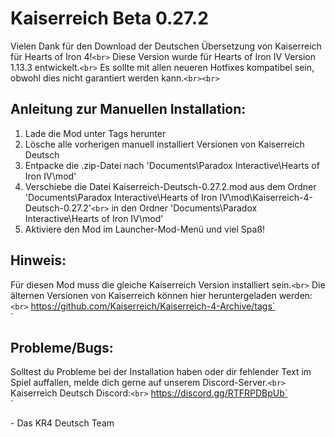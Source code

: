 # Kaiserreich Beta 0.27.2

Vielen Dank für den Download der Deutschen Übersetzung von Kaiserreich für Hearts of Iron 4!`<br>`
Diese Version wurde für Hearts of Iron IV Version 1.13.3 entwickelt.`<br>`
Es sollte mit allen neueren Hotfixes kompatibel sein, obwohl dies nicht garantiert werden kann.`<br><br>`

## Anleitung zur Manuellen Installation:

1. Lade die Mod unter Tags herunter
2. Lösche alle vorherigen manuell installiert Versionen von Kaiserreich Deutsch
3. Entpacke die .zip-Datei nach 'Documents\Paradox Interactive\Hearts of Iron IV\mod'
4. Verschiebe die Datei Kaiserreich-Deutsch-0.27.2.mod aus dem Ordner 'Documents\Paradox Interactive\Hearts of Iron IV\mod\Kaiserreich-4-Deutsch-0.27.2'`<br>`
   in den Ordner 'Documents\Paradox Interactive\Hearts of Iron IV\mod'
5. Aktiviere den Mod im Launcher-Mod-Menü und viel Spaß!

## Hinweis:

Für diesen Mod muss die gleiche Kaiserreich Version installiert sein.`<br>`
Die älternen Versionen von Kaiserreich können hier heruntergeladen werden:`<br>`
https://github.com/Kaiserreich/Kaiserreich-4-Archive/tags`<br>`

## Probleme/Bugs:

Solltest du Probleme bei der Installation haben oder dir fehlender Text im Spiel auffallen, melde dich gerne auf unserem Discord-Server.`<br>`
Kaiserreich Deutsch Discord:`<br>`
https://discord.gg/RTFRPDBpUb`<br>`

\- Das KR4 Deutsch Team
